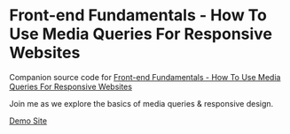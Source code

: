 # Front-end Fundamentals - How To Use Media Queries For Responsive Websites

Companion source code for [Front-end Fundamentals - How To Use Media Queries For Responsive Websites](https://www.youtube.com/watch?v=89etNIZzn5g)

Join me as we explore the basics of media queries & responsive design.

[Demo Site](http://veryaustin.com/demo-sites/front-end-fundamentals/01-media-queries/)
